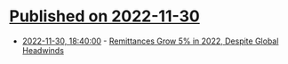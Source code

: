 # [Published on 2022-11-30](index.md)

* [2022-11-30, 18:40:00](https://news.slashdot.org/story/22/11/30/1711254/remittances-grow-5-in-2022-despite-global-headwinds?utm_source=rss1.0mainlinkanon&utm_medium=feed) - [Remittances Grow 5% in 2022, Despite Global Headwinds](https://news.slashdot.org/story/22/11/30/1711254/remittances-grow-5-in-2022-despite-global-headwinds?utm_source=rss1.0mainlinkanon&utm_medium=feed)
